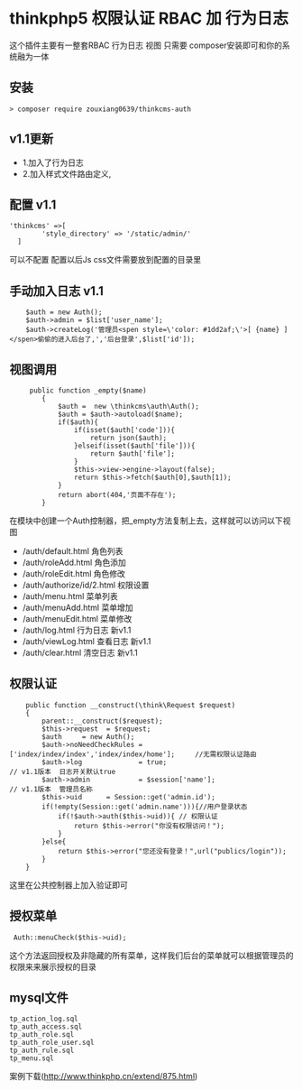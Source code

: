 # thinkphp5 权限认证 RBAC 加 行为日志
这个插件主要有一整套RBAC  行为日志 视图 只需要 composer安装即可和你的系统融为一体

## 安装
~~~
> composer require zouxiang0639/thinkcms-auth
~~~
## v1.1更新

* 1.加入了行为日志
* 2.加入样式文件路由定义,

## 配置 v1.1
~~~
'thinkcms' =>[
        'style_directory' => '/static/admin/'
  ]
~~~

可以不配置  配置以后Js css文件需要放到配置的目录里

## 手动加入日志  v1.1
~~~
    $auth = new Auth();
    $auth->admin = $list['user_name'];
    $auth->createLog('管理员<spen style=\'color: #1dd2af;\'>[ {name} ]</spen>偷偷的进入后台了,','后台登录',$list['id']);
~~~

## 视图调用
~~~
     public function _empty($name)
        {
            $auth =  new \thinkcms\auth\Auth();
            $auth = $auth->autoload($name);
            if($auth){
                if(isset($auth['code'])){
                    return json($auth);
                }elseif(isset($auth['file'])){
                    return $auth['file'];
                }
                $this->view->engine->layout(false);
                return $this->fetch($auth[0],$auth[1]);
            }
            return abort(404,'页面不存在');
        }
~~~
在模块中创建一个Auth控制器，把_empty方法复制上去，这样就可以访问以下视图

* /auth/default.html        角色列表 
* /auth/roleAdd.html        角色添加
* /auth/roleEdit.html       角色修改
* /auth/authorize/id/2.html 权限设置
* /auth/menu.html           菜单列表
* /auth/menuAdd.html        菜单增加
* /auth/menuEdit.html       菜单修改
* /auth/log.html            行为日志    新v1.1
* /auth/viewLog.html        查看日志    新v1.1
* /auth/clear.html          清空日志    新v1.1

## 权限认证
~~~
    public function __construct(\think\Request $request)
    {
        parent::__construct($request);
        $this->request  = $request;
        $auth     = new Auth();
        $auth->noNeedCheckRules = ['index/index/index','index/index/home'];     //无需权限认证路由
        $auth->log              = true;                                         // v1.1版本  日志开关默认true
        $auth->admin            = $session['name'];                             // v1.1版本  管理员名称
        $this->uid      = Session::get('admin.id');
        if(!empty(Session::get('admin.name'))){//用户登录状态
            if(!$auth->auth($this->uid)){ // 权限认证
                return $this->error("你没有权限访问！");
            }
        }else{
            return $this->error("您还没有登录！",url("publics/login"));
        }
    }
~~~
这里在公共控制器上加入验证即可

## 授权菜单
~~~
 Auth::menuCheck($this->uid);
~~~
这个方法返回授权及非隐藏的所有菜单，这样我们后台的菜单就可以根据管理员的权限来来展示授权的目录 


## mysql文件
~~~
tp_action_log.sql
tp_auth_access.sql
tp_auth_role.sql
tp_auth_role_user.sql
tp_auth_rule.sql
tp_menu.sql
~~~

案例下载(http://www.thinkphp.cn/extend/875.html)
